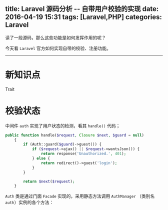 title: Laravel 源码分析 -- 自带用户校验的实现
date: 2016-04-19 15:31
tags: [Laravel,PHP]
categories: Laravel
---

读了一段源码，那么这些功能是如何发挥作用的呢？

今天看 `Laravel` 官方如何实现自带的校验、注册功能。

<!-- more -->

---

# 新知识点

Trait




# 校验状态

中间件 `auth` 实现了用户状态的检测，看其 `handle()` 代码；

```php
public function handle($request, Closure $next, $guard = null)
    {
        if (Auth::guard($guard)->guest()) {
            if ($request->ajax() || $request->wantsJson()) {
                return response('Unauthorized.', 401);
            } else {
                return redirect()->guest('login');
            }
        }

        return $next($request);
    }
```

`Auth` 类是通过门面 `Facade` 实现的，采用静态方法调用 `AuthManager` （类别名 `auth`）实例的各个方法：



